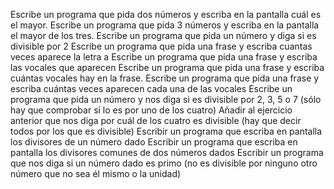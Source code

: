 Escribe un programa que pida dos números y escriba en la pantalla cuál es el mayor.
Escribe un programa que pida 3 números y escriba en la pantalla el mayor de los tres.
Escribe un programa que pida un número y diga si es divisible por 2
Escribe un programa que pida una frase y escriba cuantas veces aparece la letra a
Escribe un programa que pida una frase y escriba las vocales que aparecen
Escribe un programa que pida una frase y escriba cuántas vocales hay en la frase.
Escribe un programa que pida una frase y escriba cuántas veces aparecen cada una de las vocales
Escribe un programa que pida un número y nos diga si es divisible por 2, 3, 5 o 7 (sólo hay que comprobar si lo es por uno de los cuatro)
Añadir al ejercicio anterior que nos diga por cuál de los cuatro es divisible (hay que decir todos por los que es divisible)
Escribir un programa que escriba en pantalla los divisores de un número dado
Escribir un programa que escriba en pantalla los divisores comunes de dos números dados
Escribir un programa que nos diga si un número dado es primo (no es divisible por ninguno otro número que no sea él mismo o la unidad)